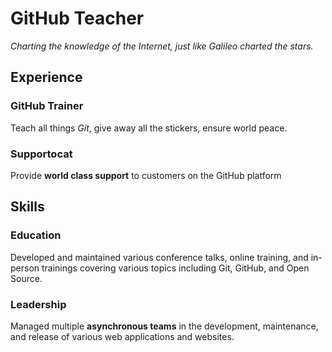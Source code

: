 # GitHub Teacher

_Charting the knowledge of the Internet, just like Galileo charted the stars._

## Experience

### GitHub Trainer

Teach all things *Git*, give away all the stickers, ensure world peace.
<!--
  Note here: Learners -- yup, you found the error!
  Course maintainers -- leave the italics with * instead of _ for the error case.
-->

### Supportocat

Provide __world class support__ to customers on the GitHub platform

## Skills

### Education

Developed and maintained various conference talks, online training, and in-person trainings covering various topics including Git, GitHub, and Open Source.

### Leadership

Managed multiple __asynchronous teams__ in the development, maintenance, and release of various web applications and websites.
